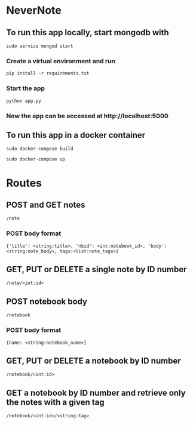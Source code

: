 # NeverNote

## To run this app locally, start mongodb with 

`sudo service mongod start`

### Create a virtual environment and run

`pip install -r requirements.txt`

### Start the app

`python app.py`

### Now the app can be accessed at http://localhost:5000

## To run this app in a docker container

`sudo docker-compose build`

`sudo docker-compose up`

# Routes

## POST and GET notes
`/note`
### POST body format
`{'title': <string:title>, 'nbid': <int:notebook_id>, 'body': <string:note_body>, tags:<list:note_tags>}`

## GET, PUT or DELETE a single note by ID number
`/note/<int:id>`

## POST notebook body
`/notebook`
### POST body format
`{name: <string:notebook_name>}`

## GET, PUT or DELETE a notebook by ID number
`/notebook/<int:id>`

## GET a notebook by ID number and retrieve only the notes with a given tag
`/notebook/<int:id>/<string:tag>`

